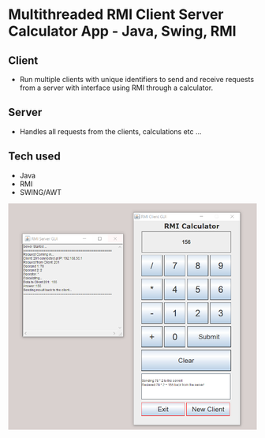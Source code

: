 # Multithreaded RMI Client Server Calculator App - Java, Swing, RMI 

## Client

* Run multiple clients with unique identifiers to send and receive requests from a server with interface using RMI through a calculator.

## Server

* Handles all requests from the clients, calculations etc ...

## Tech used

* Java
* RMI
* SWING/AWT

![](systemImage.PNG)


